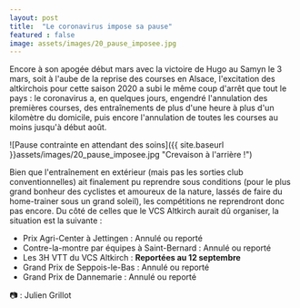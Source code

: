 ```yaml
---
layout: post
title:  "Le coronavirus impose sa pause"
featured : false
image: assets/images/20_pause_imposee.jpg
---
```

  
Encore à son apogée début mars avec la victoire de Hugo au Samyn le 3 mars, soit à l'aube de la reprise des courses en Alsace, l'excitation des altkirchois pour cette saison 2020 a subi le même coup d'arrêt que tout le pays : le coronavirus a, en quelques jours, engendré l'annulation des premières courses, des entraînements de plus d'une heure à plus d'un kilomètre du domicile, puis encore l'annulation de toutes les courses au moins jusqu'à début août.

![Pause contrainte en attendant des soins]({{ site.baseurl }}assets/images/20_pause_imposee.jpg "Crevaison à l'arrière !")

Bien que l'entraînement en extérieur (mais pas les sorties club conventionnelles) ait finalement pu reprendre sous conditions (pour le plus grand bonheur des cyclistes et amoureux de la nature, lassés de faire du home-trainer sous un grand soleil), les compétitions ne reprendront donc pas encore. Du côté de celles que le VCS Altkirch aurait dû organiser, la situation est la suivante :

  * Prix Agri-Center à Jettingen : Annulé ou reporté
  * Contre-la-montre par équipes à Saint-Bernard : Annulé ou reporté
  * Les 3H VTT du VCS Altkirch : **Reportées au 12 septembre**
  * Grand Prix de Seppois-le-Bas : Annulé ou reporté
  * Grand Prix de Dannemarie : Annulé ou reporté

 &#128247; : Julien Grillot